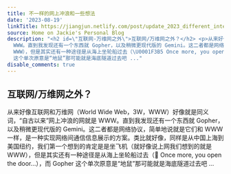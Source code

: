 ```yaml
---
title: 不一样的网上冲浪和一些想法
date: '2023-08-19'
linkTitle: https://jiangjun.netlify.com/post/update_2023_different_internet_and_thoughts/
source: Home on Jackie's Personal Blog
description: "<h2 id=\"互联网-万维网之外\">互联网/万维网之外？</h2> <p>从来好像互联网和万维网（World Wide Web，3W，WWW）好像就是同义词，“自古以来”网上冲浪的网就是
  WWW。直到我发现还有一个东西就 Gopher，以及稍微更现代版的 Gemini。这二者都是网络协议，简单地说就是它们和 WWW 一样，是一种实现网络间通信信息展示的方案。类比就好像，同样是从中国上海到美国纽约，我们第一个想到的肯定是是坐飞机（就好像说上网我们想到的就是
  WWW），但是其实还有一种途径是从海上坐轮船过去（\U0001F3B5 Once more, you open the door&hellip;），而 Gopher
  这个单次原意是“地鼠”那可能就是海底隧道过去吧 ..."
disable_comments: true
---
```

<h2 id="互联网-万维网之外">互联网/万维网之外？</h2> <p>从来好像互联网和万维网（World Wide Web，3W，WWW）好像就是同义词，“自古以来”网上冲浪的网就是 WWW。直到我发现还有一个东西就 Gopher，以及稍微更现代版的 Gemini。这二者都是网络协议，简单地说就是它们和 WWW 一样，是一种实现网络间通信信息展示的方案。类比就好像，同样是从中国上海到美国纽约，我们第一个想到的肯定是是坐飞机（就好像说上网我们想到的就是 WWW），但是其实还有一种途径是从海上坐轮船过去（🎵 Once more, you open the door&hellip;），而 Gopher 这个单次原意是“地鼠”那可能就是海底隧道过去吧 ...